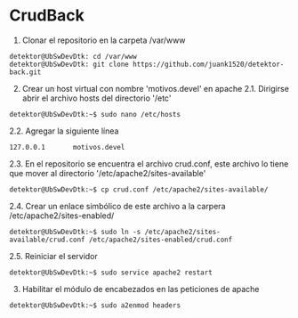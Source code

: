 # CrudBack

1. Clonar el repositorio en la carpeta /var/www
```console
detektor@UbSwDevDtk: cd /var/www
detektor@UbSwDevDtk: git clone https://github.com/juank1520/detektor-back.git
```

2. Crear un host virtual con nombre 'motivos.devel' en apache
2.1. Dirigirse abrir el archivo hosts del directorio '/etc'
```console
detektor@UbSwDevDtk:~$ sudo nano /etc/hosts
```
2.2. Agregar la siguiente línea 
```console
127.0.0.1       motivos.devel
```

2.3. En el repositorio se encuentra el archivo crud.conf, este archivo lo tiene que mover al directorio '/etc/apache2/sites-available'
```console
detektor@UbSwDevDtk:~$ cp crud.conf /etc/apache2/sites-available/
```

2.4. Crear un enlace simbólico de este archivo a la carpera /etc/apache2/sites-enabled/
```console
detektor@UbSwDevDtk:~$ sudo ln -s /etc/apache2/sites-available/crud.conf /etc/apache2/sites-enabled/crud.conf 
```
2.5. Reiniciar el servidor
```console
detektor@UbSwDevDtk:~$ sudo service apache2 restart 
```

3. Habilitar el módulo de encabezados en las peticiones de apache
```console
detektor@UbSwDevDtk:~$ sudo a2enmod headers
```
